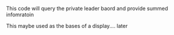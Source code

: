 This code will query the private leader baord and provide summed infomratoin

This maybe used as the bases of a display.... later


